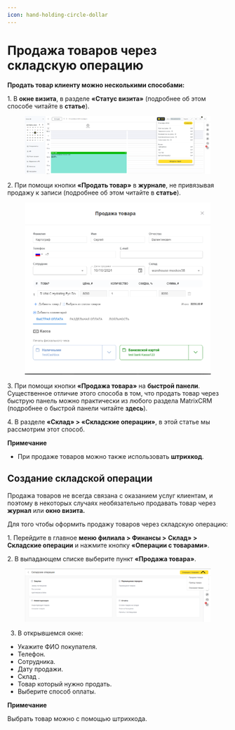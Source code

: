 ```yaml
---
icon: hand-holding-circle-dollar
---
```


# Продажа товаров через складскую операцию

**Продать товар клиенту можно несколькими способами:**

1\. В **окне визита**, в разделе **«Статус визита»** (подробнее об этом способе читайте в **статье**).

<figure><img src="../../../.gitbook/assets/image (252).png" alt=""><figcaption></figcaption></figure>

2\. При помощи кнопки **«Продать товар»** в **журнале**, не привязывая продажу к записи (подробнее об этом читайте в **статье**).

<figure><img src="../../../.gitbook/assets/image (253).png" alt=""><figcaption></figcaption></figure>

3\. При помощи кнопки **«Продажа товара»** на **быстрой панели**. Существенное отличие этого способа в том, что продать товар через быструю панель можно практически из любого раздела MatrixCRM (подробнее о быстрой панели читайте **здесь**).

4\. В разделе **«Склад» > «Складские операции»**, в этой статье мы рассмотрим этот способ.

**Примечание**

* При продаже товаров можно также использовать **штрихкод**.

## Создание складской операции

Продажа товаров не всегда связана с оказанием услуг клиентам, и поэтому в некоторых случаях необязательно продавать товар через **журнал** или **окно визита.**

Для того чтобы оформить продажу товаров через складскую операцию:

1\. Перейдите в главное **меню филиала > Финансы >** **Склад» > Складские операции** и нажмите кнопку **«Операции с товарами»**.

2\. В выпадающем списке выберите пункт **«Продажа товара»**.

<figure><img src="../../../.gitbook/assets/image (254).png" alt=""><figcaption></figcaption></figure>

3. В открывшемся окне:

* Укажите ФИО покупателя.
* Телефон.
* Сотрудника.&#x20;
* Дату продажи.
* Склад .
* Товар который нужно продать.
* Выберите способ оплаты.&#x20;

**Примечание**

Выбрать товар можно с помощью штрихкода.
